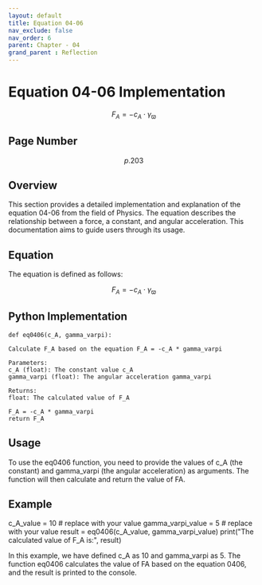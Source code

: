```yaml
---
layout: default
title: Equation 04-06
nav_exclude: false
nav_order: 6
parent: Chapter - 04
grand_parent : Reflection
---
```

# Equation 04-06 Implementation
$$ F_A = - c_A \cdot \gamma_\varpi \tag{4-06} $$

## Page Number
$$p.203$$

## Overview

This section provides a detailed implementation and explanation of the equation 04-06 from the field of Physics. The equation describes the relationship between a force, a constant, and angular acceleration. This documentation aims to guide users through its usage.
## Equation

The equation is defined as follows:

$$ F_A = - c_A \cdot \gamma_\varpi \tag{4-06} $$


## Python Implementation



    def eq0406(c_A, gamma_varpi):
    
    Calculate F_A based on the equation F_A = -c_A * gamma_varpi

    Parameters:
    c_A (float): The constant value c_A
    gamma_varpi (float): The angular acceleration gamma_varpi

    Returns:
    float: The calculated value of F_A
    
    F_A = -c_A * gamma_varpi
    return F_A

## Usage

To use the eq0406 function, you need to provide the values of c_A (the constant) and gamma_varpi (the angular acceleration) as arguments. The function will then calculate and return the value of FA​.
## Example

  c_A_value = 10  # replace with your value
  gamma_varpi_value = 5   # replace with your value
  result = eq0406(c_A_value, gamma_varpi_value)
  print("The calculated value of F_A is:", result)

In this example, we have defined c_A as 10 and gamma_varpi as 5. The function eq0406 calculates the value of FA​ based on the equation 0406, and the result is printed to the console.

